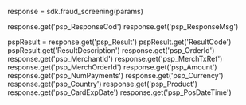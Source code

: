 response = sdk.fraud_screening(params)

response.get('psp_ResponseCod')
response.get('psp_ResponseMsg')

pspResult = response.get('psp_Result')
pspResult.get('ResultCode')
pspResult.get('ResultDescription')
response.get('psp_OrderId')
response.get('psp_MerchantId')
response.get('psp_MerchTxRef')
response.get('psp_MerchOrderId')
response.get('psp_Amount')
response.get('psp_NumPayments')
response.get('psp_Currency')
response.get('psp_Country')
response.get('psp_Product')
response.get('psp_CardExpDate')
response.get('psp_PosDateTime')
